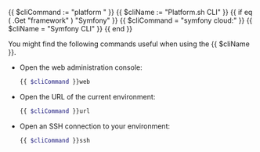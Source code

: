 {{ $cliCommand := "platform " }}
{{ $cliName := "Platform.sh CLI" }}
{{ if eq ( .Get "framework" ) "Symfony" }}
  {{ $cliCommand = "symfony cloud:" }}
  {{ $cliName = "Symfony CLI" }}
{{ end }}

You might find the following commands useful when using the {{ $cliName }}.

-   Open the web administration console:

    ```bash
    {{ $cliCommand }}web
    ```

-   Open the URL of the current environment:

    ```bash
    {{ $cliCommand }}url
    ```

-   Open an SSH connection to your environment:

    ```bash
    {{ $cliCommand }}ssh
    ```
